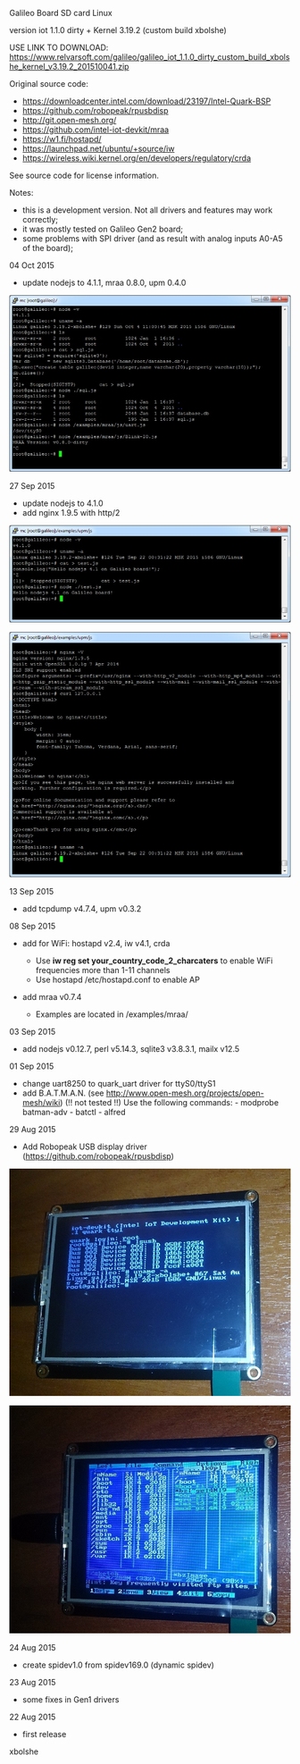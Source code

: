 Galileo Board SD card Linux

version iot 1.1.0 dirty + Kernel 3.19.2 (custom build xbolshe)

USE LINK TO DOWNLOAD:
https://www.relvarsoft.com/galileo/galileo_iot_1.1.0_dirty_custom_build_xbolshe_kernel_v3.19.2_201510041.zip


Original source code:
- https://downloadcenter.intel.com/download/23197/Intel-Quark-BSP
- https://github.com/robopeak/rpusbdisp
- http://git.open-mesh.org/
- https://github.com/intel-iot-devkit/mraa
- https://w1.fi/hostapd/
- https://launchpad.net/ubuntu/+source/iw
- https://wireless.wiki.kernel.org/en/developers/regulatory/crda


See source code for license information.

Notes:
- this is a development version. Not all drivers and features may work correctly;
- it was mostly tested on Galileo Gen2 board;
- some problems with SPI driver (and as result with analog inputs A0-A5 of the board);


04 Oct 2015
 - update nodejs to 4.1.1, mraa 0.8.0, upm 0.4.0

  ![alt jssql](jssql.jpg?raw=true "jssql")


27 Sep 2015
 - update nodejs to 4.1.0
 - add nginx 1.9.5 with http/2

  ![alt njs41_2](njs41_2.jpg?raw=true "njs41_2")


  ![alt wsngx](wsngx2.jpg?raw=true "wsngx")


13 Sep 2015
 - add tcpdump v4.7.4, upm v0.3.2

08 Sep 2015
 - add for WiFi: hostapd v2.4, iw v4.1, crda

   - Use <b>iw reg set your_country_code_2_charcaters</b> to enable WiFi frequencies more than 1-11 channels
   - Use hostapd /etc/hostapd.conf to enable AP

 - add mraa v0.7.4
   - Examples are located in /examples/mraa/

03 Sep 2015
 - add nodejs v0.12.7, perl v5.14.3, sqlite3 v3.8.3.1, mailx v12.5

01 Sep 2015
 - change uart8250 to quark_uart driver for ttyS0/ttyS1
 - add B.A.T.M.A.N. (see http://www.open-mesh.org/projects/open-mesh/wiki)  (!! not tested !!)
   Use the following commands:
       - modprobe batman-adv
       - batctl
       - alfred


29 Aug 2015
 - Add Robopeak USB display driver (https://github.com/robopeak/rpusbdisp)

  ![alt robopeak](robopeak.jpg?raw=true "robopeak")

  ![alt robopeak2](robopeak2.jpg?raw=true "robopeak2")

24 Aug 2015
 - create spidev1.0 from spidev169.0 (dynamic spidev)

23 Aug 2015
 - some fixes in Gen1 drivers

22 Aug 2015
 - first release


xbolshe

